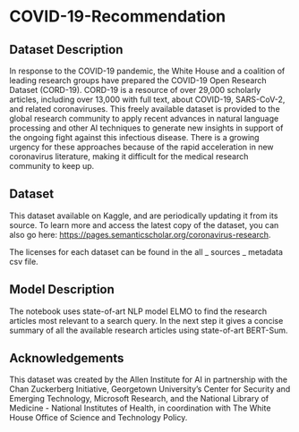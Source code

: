# COVID-19-Recommendation

## Dataset Description

In response to the COVID-19 pandemic, the White House and a coalition of leading research groups have prepared the COVID-19 Open Research Dataset (CORD-19). CORD-19 is a resource of over 29,000 scholarly articles, including over 13,000 with full text, about COVID-19, SARS-CoV-2, and related coronaviruses. This freely available dataset is provided to the global research community to apply recent advances in natural language processing and other AI techniques to generate new insights in support of the ongoing fight against this infectious disease. There is a growing urgency for these approaches because of the rapid acceleration in new coronavirus literature, making it difficult for the medical research community to keep up.

## Dataset

This dataset available on Kaggle, and are periodically updating it from its source. To learn more and access the latest copy of the dataset, you can also go here: https://pages.semanticscholar.org/coronavirus-research.

The licenses for each dataset can be found in the all _ sources _ metadata csv file.

## Model Description

The notebook uses state-of-art NLP model ELMO to find the research articles most relevant to a search query. In the next step it gives a concise summary of all the available research articles using state-of-art BERT-Sum.

## Acknowledgements

This dataset was created by the Allen Institute for AI in partnership with the Chan Zuckerberg Initiative, Georgetown University’s Center for Security and Emerging Technology, Microsoft Research, and the National Library of Medicine - National Institutes of Health, in coordination with The White House Office of Science and Technology Policy.
